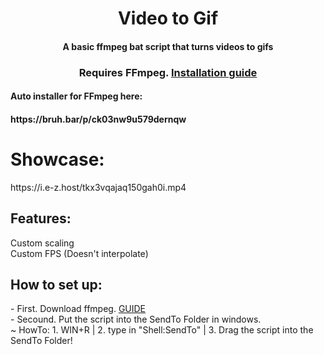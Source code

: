 <h1 align="center">Video to Gif</h1>
<h4 align="center">A basic ffmpeg bat script that turns videos to gifs</h3>
<h3 align="center">Requires FFmpeg. <a href="https://www.youtube.com/watch?v=WwWITnuWQW4">Installation guide</a></h3>
<h4>Auto installer for FFmpeg here:</h4>
<h4> https://bruh.bar/p/ck03nw9u579dernqw </h4>

<h1>Showcase:</h1>
https://i.e-z.host/tkx3vqajaq150gah0i.mp4

<h2 align="left"> Features: </h2>
<p1>Custom scaling </p1>
<br>
<p1>Custom FPS (Doesn't interpolate)</p1>

<h2>How to set up:</h2>
- First. Download ffmpeg. <a href="https://www.youtube.com/watch?v=WwWITnuWQW4">GUIDE</a>
<br>
- Secound. Put the script into the SendTo Folder in windows.
<br>
~ HowTo: 1. WIN+R | 2. type in "Shell:SendTo" | 3. Drag the script into the SendTo Folder! 
<br>
